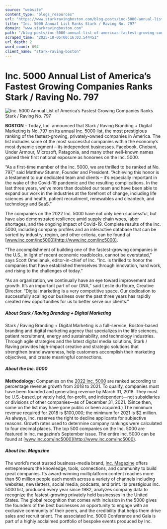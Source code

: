 ```yaml
---
source: "website"
content_type: "blogs_resources"
url: "https://www.starkravingboston.com/blog-posts/inc-5000-annual-list-of-americas-fastest-growing-companies-ranks-stark-raving-number-797"
title: "Inc. 5000 Annual List Ranks Stark / Raving No. 797"
domain: "www.starkravingboston.com"
path: "/blog-posts/inc-5000-annual-list-of-americas-fastest-growing-companies-ranks-stark-raving-number-797"
scraped_time: "2025-10-05T00:16:03.544451"
url_depth: 2
word_count: 694
client_name: "stark-raving-boston"
---
```


# Inc. 5000 Annual List of America’s Fastest Growing Companies Ranks Stark / Raving No. 797

![Inc. 5000 Annual List of America’s Fastest Growing Companies Ranks Stark / Raving No. 797](https://cdn.prod.website-files.com/6852de2e552bb514abb3a0cd/68770c1356a002c435d97132_685d5d4481c4884092c99521_inc-5000.webp)

**BOSTON** – Today, Inc. announced that Stark / Raving Branding + Digital Marketing is No. 797 on its annual [Inc. 5000 list](http://www.inc.com/inc5000), the most prestigious ranking of the fastest-growing, privately-owned companies in America. The list includes some of the most successful companies within the economy’s most dynamic segment – its independent businesses. Facebook, Chobani, Under Armour, Microsoft, Patagonia, and many other well-known names gained their first national exposure as honorees on the Inc. 5000.

“As a first-time member of the Inc. 5000, we are thrilled to be ranked at No. 797,” said Matthew Stumm, Founder and President. “Achieving this honor is a testament to our dedicated team and clients – it’s especially important in the wake of the Covid-19 pandemic and the resulting complications. In the last three years, we’ve more than doubled our team and have been able to expand our work in the industries at the forefront of change, including life sciences and health, patient recruitment, renewables and cleantech, and technology and SaaS.”

The companies on the 2022 Inc. 5000 have not only been successful, but have also demonstrated resilience amid supply chain woes, labor shortages, and the ongoing impact of Covid-19. Complete results of the Inc. 5000, including company profiles and an interactive database that can be sorted by industry, region, and other criteria, can be found at [www.inc.com/inc5000](http://www.inc.com/inc5000).

“The accomplishment of building one of the fastest-growing companies in the U.S., in light of recent economic roadblocks, cannot be overstated,” says Scott Omelianuk, editor-in-chief of Inc. “Inc. is thrilled to honor the companies that have established themselves through innovation, hard work, and rising to the challenges of today.”

“As an organization, we continually have an eye toward improvement and growth. It’s an important part of our DNA,” said Leslie du Roure, Creative Director. “Digital marketing is a very competitive space. Our dedication to successfully scaling our business over the past three years has rapidly created new opportunities for us to better serve our clients.”

##### About Stark / Raving Branding + Digital Marketing

Stark / Raving Branding + Digital Marketing is a full-service, Boston-based branding and digital marketing agency that specializes in the life sciences, patient recruitment, energy and sustainability, and technology industries. Through agile strategies and the latest digital media solutions, Stark / Raving provides high-impact creative and strategic solutions that strengthen brand awareness, help customers accomplish their marketing objectives, and create meaningful connections.

##### About the Inc. 5000

**Methodology:** Companies on the [2022 Inc. 5000](http://www.inc.com/inc5000) are ranked according to percentage revenue growth from 2018 to 2021. To qualify, companies must have been founded and generating revenue by March 31, 2018. They must be U.S.-based, privately held, for-profit, and independent—not subsidiaries or divisions of other companies—as of December 31, 2021. (Since then, some on the list may have gone public or been acquired.) The minimum revenue required for 2018 is $100,000; the minimum for 2021 is $2 million. As always, Inc. reserves the right to decline applicants for subjective reasons. Growth rates used to determine company rankings were calculated to four decimal places. The top 500 companies on the Inc. 5000 are featured in Inc. magazine’s September issue. The entire Inc. 5000 can be found at [www.inc.com/inc5000](http://www.inc.com/inc5000).

##### About Inc. Magazine

The world’s most trusted business-media brand, [Inc. Magazine](https://www.inc.com/) offers entrepreneurs the knowledge, tools, connections, and community to build great companies. Its award-winning multiplatform content reaches more than 50 million people each month across a variety of channels including websites, newsletters, social media, podcasts, and print. Its prestigious Inc. 5000 list, produced every year since 1982, analyzes company data to recognize the fastest-growing privately held businesses in the United States. The global recognition that comes with inclusion in the 5000 gives the founders of the best businesses an opportunity to engage with an exclusive community of their peers, and the credibility that helps them drive sales and recruit talent. The associated Inc. 5000 Conference and Gala is part of a highly acclaimed portfolio of bespoke events produced by Inc.